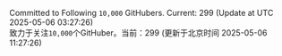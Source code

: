 Committed to Following `10,000` GitHubers. Current: <!-- FOLLOWING_COUNT -->299<!-- FOLLOWING_COUNT --> (Update at UTC <!-- LAST_UPDATED -->2025-05-06 03:27:26<!-- LAST_UPDATED -->)<br>
致力于关注`10,000`个GitHuber。当前：<!-- FOLLOWING_COUNT -->299<!-- FOLLOWING_COUNT --> (更新于北京时间 <!-- LAST_UPDATED_CST -->2025-05-06 11:27:26<!-- LAST_UPDATED_CST -->)
